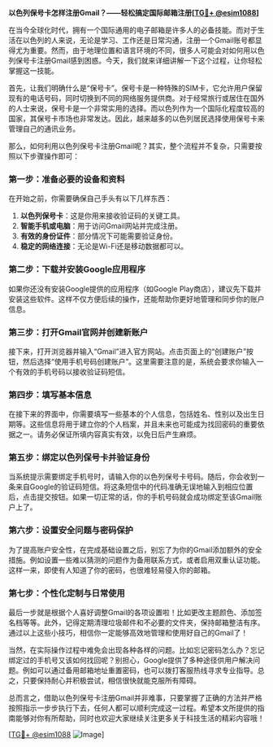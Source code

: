 **以色列保号卡怎样注册Gmail？——轻松搞定国际邮箱注册[[TG💪+ @esim1088](https://t.me/s/esim1088)]**

在当今全球化时代，拥有一个国际通用的电子邮箱是许多人的必备技能。而对于生活在以色列的人来说，无论是学习、工作还是日常沟通，注册一个Gmail账号都显得尤为重要。然而，由于地理位置和语言环境的不同，很多人可能会对如何用以色列保号卡注册Gmail感到困惑。今天，我们就来详细讲解一下这个过程，让你轻松掌握这一技能。

首先，让我们明确什么是“保号卡”。保号卡是一种特殊的SIM卡，它允许用户保留现有的电话号码，同时切换到不同的网络服务提供商。对于经常旅行或居住在国外的人士来说，保号卡是一个非常实用的选择。而以色列作为一个国际化程度较高的国家，其保号卡市场也非常发达。因此，越来越多的以色列居民选择使用保号卡来管理自己的通讯业务。

那么，如何利用以色列保号卡注册Gmail呢？其实，整个流程并不复杂，只需要按照以下步骤操作即可：

### 第一步：准备必要的设备和资料

在开始之前，你需要确保自己手头有以下几样东西：
1. **以色列保号卡**：这是你用来接收验证码的关键工具。
2. **智能手机或电脑**：用于访问Gmail网站并完成注册。
3. **有效的身份证件**：部分情况下可能需要验证身份。
4. **稳定的网络连接**：无论是Wi-Fi还是移动数据都可以。

### 第二步：下载并安装Google应用程序

如果你还没有安装Google提供的应用程序（如Google Play商店），建议先下载并安装这些软件。这样不仅方便后续的操作，还能帮助你更好地管理和同步你的账户信息。

### 第三步：打开Gmail官网并创建新账户

接下来，打开浏览器并输入“Gmail”进入官方网站。点击页面上的“创建账户”按钮，然后选择“使用手机号码创建账户”。这里需要注意的是，系统会要求你输入一个有效的手机号码以接收验证码短信。

### 第四步：填写基本信息

在接下来的界面中，你需要填写一些基本的个人信息，包括姓名、性别以及出生日期等。这些信息将用于建立你的个人档案，并且未来也可能成为找回密码的重要依据之一。请务必保证所填内容真实有效，以免日后产生麻烦。

### 第五步：绑定以色列保号卡并验证身份

当系统提示需要绑定手机号时，请输入你的以色列保号卡号码。随后，你会收到一条来自Google的验证码短信。将这条短信中的代码准确无误地输入到相应位置后，点击提交按钮。如果一切正常的话，你的手机号码就会成功绑定至该Gmail账户上了。

### 第六步：设置安全问题与密码保护

为了提高账户安全性，在完成基础设置之后，别忘了为你的Gmail添加额外的安全措施。例如设置一些难以猜测的问题作为备用联系方式，或者启用双重认证功能。这样一来，即使有人知道了你的密码，也很难轻易侵入你的邮箱。

### 第七步：个性化定制与日常使用

最后一步就是根据个人喜好调整Gmail的各项设置啦！比如更改主题颜色、添加签名档等等。此外，记得定期清理垃圾邮件和不必要的文件夹，保持邮箱整洁有序。通过以上这些小技巧，相信你一定能够高效地管理和使用好自己的Gmail了！

当然，在实际操作过程中难免会出现各种各样的问题。比如忘记密码怎么办？忘记绑定过的手机号又该如何找回呢？别担心，Google提供了多种途径供用户解决问题。例如可以通过备用邮箱地址重置密码，也可以拨打客服热线寻求专业指导。总之，只要保持耐心并积极尝试，相信很快就能克服所有障碍。

总而言之，借助以色列保号卡注册Gmail并非难事，只要掌握了正确的方法并严格按照指示一步步执行下去，任何人都可以顺利完成这一过程。希望本文所提供的指南能够对你有所帮助，同时也欢迎大家继续关注更多关于科技生活的精彩内容哦！

[[TG💪+ @esim1088](https://t.me/s/esim1088) ![Image](https://i.postimg.cc/4NQfJmqS/Snipaste-2025-05-13-00-14-12.png)]